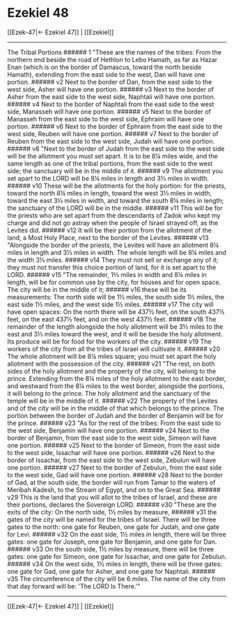 # Ezekiel 48

[[Ezek-47|← Ezekiel 47]] | [[Ezekiel]]
***

The Tribal Portions ###### 1 "These are the names of the tribes: From the northern end beside the road of Hethlon to Lebo Hamath, as far as Hazar Enan (which is on the border of Damascus, toward the north beside Hamath), extending from the east side to the west, Dan will have one portion. ###### v2 Next to the border of Dan, from the east side to the west side, Asher will have one portion. ###### v3 Next to the border of Asher from the east side to the west side, Naphtali will have one portion. ###### v4 Next to the border of Naphtali from the east side to the west side, Manasseh will have one portion. ###### v5 Next to the border of Manasseh from the east side to the west side, Ephraim will have one portion. ###### v6 Next to the border of Ephraim from the east side to the west side, Reuben will have one portion. ###### v7 Next to the border of Reuben from the east side to the west side, Judah will have one portion. ###### v8 "Next to the border of Judah from the east side to the west side will be the allotment you must set apart. It is to be 8¼ miles wide, and the same length as one of the tribal portions, from the east side to the west side; the sanctuary will be in the middle of it. ###### v9 The allotment you set apart to the LORD will be 8¼ miles in length and 3⅓ miles in width. ###### v10 These will be the allotments for the holy portion: for the priests, toward the north 8¼ miles in length, toward the west 3⅓ miles in width, toward the east 3⅓ miles in width, and toward the south 8¼ miles in length; the sanctuary of the LORD will be in the middle. ###### v11 This will be for the priests who are set apart from the descendants of Zadok who kept my charge and did not go astray when the people of Israel strayed off, as the Levites did. ###### v12 It will be their portion from the allotment of the land, a Most Holy Place, next to the border of the Levites. ###### v13 "Alongside the border of the priests, the Levites will have an allotment 8¼ miles in length and 3⅓ miles in width. The whole length will be 8¼ miles and the width 3⅓ miles. ###### v14 They must not sell or exchange any of it; they must not transfer this choice portion of land, for it is set apart to the LORD. ###### v15 "The remainder, 1⅔ miles in width and 8¼ miles in length, will be for common use by the city, for houses and for open space. The city will be in the middle of it; ###### v16 these will be its measurements: The north side will be 1½ miles, the south side 1½ miles, the east side 1½ miles, and the west side 1½ miles. ###### v17 The city will have open spaces: On the north there will be 437½ feet, on the south 437½ feet, on the east 437½ feet, and on the west 437½ feet. ###### v18 The remainder of the length alongside the holy allotment will be 3⅓ miles to the east and 3⅓ miles toward the west, and it will be beside the holy allotment. Its produce will be for food for the workers of the city. ###### v19 The workers of the city from all the tribes of Israel will cultivate it. ###### v20 The whole allotment will be 8¼ miles square; you must set apart the holy allotment with the possession of the city. ###### v21 "The rest, on both sides of the holy allotment and the property of the city, will belong to the prince. Extending from the 8¼ miles of the holy allotment to the east border, and westward from the 8¼ miles to the west border, alongside the portions, it will belong to the prince. The holy allotment and the sanctuary of the temple will be in the middle of it. ###### v22 The property of the Levites and of the city will be in the middle of that which belongs to the prince. The portion between the border of Judah and the border of Benjamin will be for the prince. ###### v23 "As for the rest of the tribes: From the east side to the west side, Benjamin will have one portion. ###### v24 Next to the border of Benjamin, from the east side to the west side, Simeon will have one portion. ###### v25 Next to the border of Simeon, from the east side to the west side, Issachar will have one portion. ###### v26 Next to the border of Issachar, from the east side to the west side, Zebulun will have one portion. ###### v27 Next to the border of Zebulun, from the east side to the west side, Gad will have one portion. ###### v28 Next to the border of Gad, at the south side, the border will run from Tamar to the waters of Meribah Kadesh, to the Stream of Egypt, and on to the Great Sea. ###### v29 This is the land that you will allot to the tribes of Israel, and these are their portions, declares the Sovereign LORD. ###### v30 "These are the exits of the city: On the north side, 1½ miles by measure, ###### v31 the gates of the city will be named for the tribes of Israel. There will be three gates to the north: one gate for Reuben, one gate for Judah, and one gate for Levi. ###### v32 On the east side, 1½ miles in length, there will be three gates: one gate for Joseph, one gate for Benjamin, and one gate for Dan. ###### v33 On the south side, 1½ miles by measure, there will be three gates: one gate for Simeon, one gate for Issachar, and one gate for Zebulun. ###### v34 On the west side, 1½ miles in length, there will be three gates: one gate for Gad, one gate for Asher, and one gate for Naphtali. ###### v35 The circumference of the city will be 6 miles. The name of the city from that day forward will be: 'The LORD Is There.'"

***
[[Ezek-47|← Ezekiel 47]] | [[Ezekiel]]
